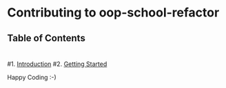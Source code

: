 # Contributing to oop-school-refactor
 ## Table of Contents
 #
 #1. [Introduction](#introduction)
 #2. [Getting Started](#getting-started)

Happy Coding :-)

